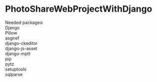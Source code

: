 # PhotoShareWebProjectWithDjango
Needed packages:<br>
Django<br>
Pillow<br>
asgiref<br>
django-ckeditor<br>
django-js-asset<br>
django-mptt<br>
pip<br>
pytz<br>
setuptools<br>
sqlparse<br>
